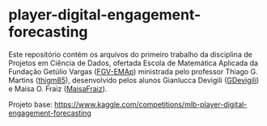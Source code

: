 # player-digital-engagement-forecasting

Este repositório contém os arquivos do primeiro trabalho da disciplina de Projetos em Ciência de Dados, ofertada Escola de Matemática Aplicada da Fundação Getúlio Vargas ([FGV-EMAp](https://emap.fgv.br/)) ministrada pelo professor Thiago G. Martins ([thigm85](https://github.com/thigm85)), desenvolvido pelos alunos Gianlucca Devigili ([GDevigili](Github.com/GDevigili)) e Maisa O. Fraiz ([MaisaFraiz](https://github.com/MaisaFraiz)).

Projeto base:
https://www.kaggle.com/competitions/mlb-player-digital-engagement-forecasting
